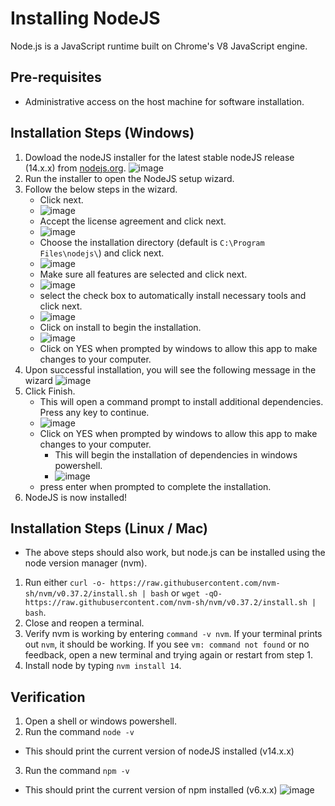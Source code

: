 # Installing NodeJS

Node.js is a JavaScript runtime built on Chrome's V8 JavaScript engine.

## Pre-requisites

- Administrative access on the host machine for software installation.

## Installation Steps (Windows)

1. Dowload the nodeJS installer for the latest stable nodeJS release (14.x.x) from [nodejs.org](https://nodejs.org/en/).
![image](./images/download.JPG)
2. Run the installer to open the NodeJS setup wizard.
3. Follow the below steps in the wizard.
   - Click next.
    - ![image](./images/new-wizard.JPG)
   - Accept the license agreement and click next.
    - ![image](./images/license-agreement.JPG)
   - Choose the installation directory (default is `C:\Program Files\nodejs\`) and click next.
    - ![image](./images/destination.JPG)
   - Make sure all features are selected and click next.
    - ![image](./images/custom.JPG)
   - select the check box to automatically install necessary tools and click next.
    - ![image](./images/native.JPG)
   - Click on install to begin the installation.
    - ![image](./images/install.JPG)
   - Click on YES when prompted by windows to allow this app to make changes to your computer.
4. Upon successful installation, you will see the following message in the wizard
![image](./images/finished.JPG)
5. Click Finish.
   - This will open a command prompt to install additional dependencies. Press any key to continue.
    - ![image](./images/additional-tools.JPG)
   - Click on YES when prompted by windows to allow this app to make changes to your computer.
     - This will begin the installation of dependencies in windows powershell.
      - ![image](./images/powershell.JPG)
   - press enter when prompted to complete the installation.
6. NodeJS is now installed!

## Installation Steps (Linux / Mac)
- The above steps should also work, but node.js can be installed using the
node version manager (nvm).

1. Run either `curl -o- https://raw.githubusercontent.com/nvm-sh/nvm/v0.37.2/install.sh | bash` or `wget -qO- https://raw.githubusercontent.com/nvm-sh/nvm/v0.37.2/install.sh | bash`.
2. Close and reopen a terminal.
3. Verify nvm is working by entering `command -v nvm`. If your terminal prints
out `nvm`, it should be working. If you see `vm: command not found` or no
feedback, open a new terminal and trying again or restart from step 1.
4. Install node by typing `nvm install 14`.

## Verification

1. Open a shell or windows powershell.
2. Run the command `node -v`
  - This should print the current version of nodeJS installed (v14.x.x)
3. Run the command `npm -v`
  - This should print the current version of npm installed (v6.x.x)
![image](./images/verification.JPG)
